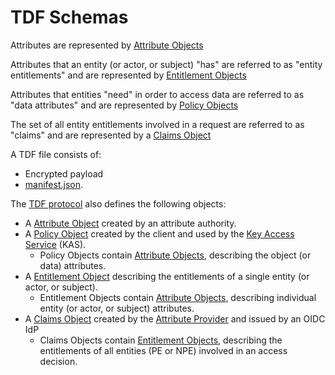 # TDF Schemas

Attributes are represented by [Attribute Objects](AttributeObject.md)

Attributes that an entity (or actor, or subject) "has" are referred to as "entity entitlements" and are represented by [Entitlement Objects](EntitlementObject.md)

Attributes that entities "need" in order to access data are referred to as "data attributes" and are represented by [Policy Objects](PolicyObject.md)

The set of all entity entitlements involved in a request are referred to as "claims" and are represented by a [Claims Object](ClaimsObject.md)

A TDF file consists of:

* Encrypted payload
* [manifest.json](manifest-json.md).

The [TDF protocol](https://github.com/virtru/tdf3-spec/tree/master/protocol) also defines the following objects:

* A [Attribute Object](AttributeObject.md) created by an attribute authority.
* A [Policy Object](PolicyObject.md) created by the client and used by the [Key Access Service](https://developer.virtru.com/docs/how-to-host-a-kas) (KAS).
  * Policy Objects contain [Attribute Objects](AttributeObject.md), describing the object (or data) attributes.
* A [Entitlement Object](EntitlementObjects.md) describing the entitlements of a single entity (or actor, or subject).
  * Entitlement Objects contain [Attribute Objects](AttributeObject.md), describing individual entity (or actor, or subject) attributes.
* A [Claims Object](ClaimsObject.md) created by the [Attribute Provider](../protocol/README.md) and issued by an OIDC IdP
  * Claims Objects contain [Entitlement Objects](EntitlementObjects.md), describing the entitlements of all entities (PE or NPE) involved in an access decision.
